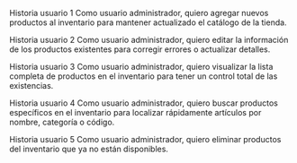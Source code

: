 Historia usuario 1
Como usuario administrador, quiero agregar nuevos productos al inventario para mantener actualizado el catálogo de la tienda.

Historia usuario 2
Como usuario administrador, quiero editar la información de los productos existentes para corregir errores o actualizar detalles.

Historia usuario 3
Como usuario administrador, quiero visualizar la lista completa de productos en el inventario para tener un control total de las existencias.

Historia usuario 4
Como usuario administrador, quiero buscar productos específicos en el inventario para localizar rápidamente artículos por nombre, categoría o código.

Historia usuario 5
Como usuario administrador, quiero eliminar productos del inventario que ya no están disponibles.
